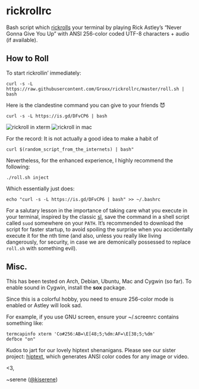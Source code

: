 # rickrollrc

Bash script which [rickrolls](http://en.wikipedia.org/wiki/Rickrolling) your
terminal by playing Rick Astley’s “Never Gonna Give You Up” with ANSI 256-color
coded UTF-8 characters + audio (if available).

## How to Roll
To start rickrollin’ immediately:

    curl -s -L https://raw.githubusercontent.com/Groxx/rickrollrc/master/roll.sh | bash

Here is the clandestine command you can give to your friends 😈

    curl -s -L https://is.gd/DFvCP6 | bash

![rickroll in xterm](http://i.imgur.com/ZAsQWtP.png)
![rickroll in mac](http://i.imgur.com/yDLaZna.png)

For the record: It is not actually a good idea to make a habit of

    curl $(random_script_from_the_internets) | bash"

Nevertheless, for the enhanced experience, I highly recommend the following:

    ./roll.sh inject

Which essentially just does:

    echo "curl -s -L https://is.gd/DFvCP6 | bash" >> ~/.bashrc

For a salutary lesson in the importance of taking care what you
execute in your terminal, inspired by the classic
[sl](http://www.tkl.iis.u-tokyo.ac.jp/~toyoda/index_e.html), save the
command in a shell script called `suod` somewhere on your `PATH`. It’s
recommended to download the script for faster startup, to avoid
spoiling the surprise when you accidentally execute it for the nth
time (and also, unless you really like living dangerously, for
security, in case we are demonically possessed to replace `roll.sh`
with something evil).

## Misc.

This has been tested on Arch, Debian, Ubuntu, Mac and Cygwin (so far).
To enable sound in Cygwin, install the **sox** package.

Since this is a colorful hobby, you need to ensure 256-color mode is enabled or
Astley will look sad.

For example, if you use GNU screen, ensure your ~/.screenrc contains something
like:

    termcapinfo xterm 'Co#256:AB=\E[48;5;%dm:AF=\E[38;5;%dm'
    defbce "on"

Kudos to jart for our lovely hiptext shenanigans.
Please see our sister project: [hiptext](https://github.com/jart/hiptext), which
generates ANSI color codes for any image or video.

<3,

~serene ([@kiserene](http://twitter.com/kiserene))
